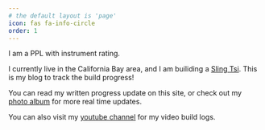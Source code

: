 ```yaml
---
# the default layout is 'page'
icon: fas fa-info-circle
order: 1
---
```


I am a PPL with instrument rating.

I currently live in the California Bay area, and I am builiding a [Sling Tsi](https://www.airplanefactory.com/aircraft/sling-tsi/). This is my blog to track the build progress!

You can read my written progress update on this site, or check out my [photo album](https://photos.app.goo.gl/oAyhZDqKqAVYoPcz5) for more real time updates.

You can also visit my [youtube channel](https://youtube.com/@fanflynorcal?si=xHDwt0aCdQs9oAYJ) for my video build logs.

